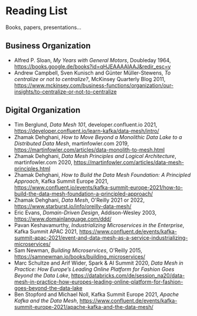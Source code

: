# Reading List

Books, papers, presentations...

## Business Organization

* Alfred P. Sloan, *My Years with General Motors*, Doubleday 1964, https://books.google.de/books?id=qHJEAAAAIAAJ&redir_esc=y
* Andrew Campbell, Sven Kunisch and Günter Müller-Stewens, *To centralize or not to centralize?*, McKinsey Quarterly Blog 2011, https://www.mckinsey.com/business-functions/organization/our-insights/to-centralize-or-not-to-centralize

## Digital Organization

* Tim Berglund, *Data Mesh 101*, developer.confluent.io 2021, https://developer.confluent.io/learn-kafka/data-mesh/intro/
* Zhamak Dehghani, *How to Move Beyond a Monolithic Data Lake to a Distributed Data Mesh*, martinfowler.com 2019, https://martinfowler.com/articles/data-monolith-to-mesh.html
* Zhamak Dehghani, *Data Mesh Principles and Logical Architecture*, martinfowler.com 2020, https://martinfowler.com/articles/data-mesh-principles.html
* Zhamak Dehghani, *How to Build the Data Mesh Foundation: A Principled Approach*, Kafka Summit Europe 2021, https://www.confluent.io/events/kafka-summit-europe-2021/how-to-build-the-data-mesh-foundation-a-principled-approach/
* Zhamak Dehghani, *Data Mesh*, O'Reilly 2021 or 2022, https://www.starburst.io/info/oreilly-data-mesh/
* Eric Evans, *Domain-Driven Design*, Addison-Wesley 2003, https://www.domainlanguage.com/ddd/
* Pavan Keshavamurthy, *Industrializing Microservices in the Enterprise*, Kafka Summit APAC 2021, https://www.confluent.de/events/kafka-summit-apac-2021/event-and-data-mesh-as-a-service-industrializing-microservices/
* Sam Newman, *Building Microservices*, O'Reilly 2015, https://samnewman.io/books/building_microservices/
* Marc Schultze and Arif Wider, Spark & AI Summit 2020, *Data Mesh in Practice: How Europe’s Leading Online Platform for Fashion Goes Beyond the Data Lake*, https://databricks.com/de/session_na20/data-mesh-in-practice-how-europes-leading-online-platform-for-fashion-goes-beyond-the-data-lake
* Ben Stopford and Michael Noll, Kafka Summit Europe 2021, *Apache Kafka and the Data Mesh*, https://www.confluent.de/events/kafka-summit-europe-2021/apache-kafka-and-the-data-mesh/